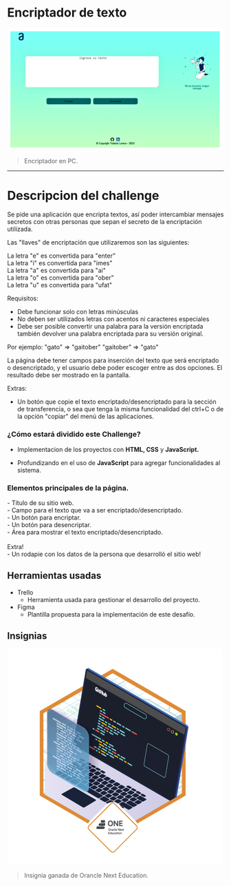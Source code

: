 #  Encriptador de texto 
![](https://github.com/lorenavtobares/Encriptador/blob/main/imagenes/Miniatura.png?raw=true)
> Encriptador en PC.


----

<h1> Descripcion del challenge </h1>

 Se pide una aplicación que encripta textos, así poder intercambiar mensajes secretos con otras personas que sepan el secreto de la encriptación utilizada.

Las "llaves" de encriptación que utilizaremos son las siguientes:

La letra "e" es convertida para "enter" <br>
La letra "i" es convertida para "imes" <br>
La letra "a" es convertida para "ai" <br>
La letra "o" es convertida para "ober" <br>
La letra "u" es convertida para "ufat" <br>

Requisitos:
- Debe funcionar solo con letras minúsculas
- No deben ser utilizados letras con acentos ni caracteres especiales
- Debe ser posible convertir una palabra para la versión encriptada también devolver una palabra encriptada para su versión original.

Por ejemplo:
"gato" => "gaitober"
"gaitober" => "gato"

La página debe tener campos para
inserción del texto que será encriptado o desencriptado, y el usuario debe poder escoger entre as dos opciones.
El resultado debe ser mostrado en la pantalla.

Extras:
- Un botón que copie el texto encriptado/desencriptado para la sección de transferencia, o sea que tenga la misma funcionalidad del ctrl+C o de la opción "copiar" del menú de las aplicaciones.

<h3> ¿Cómo estará dividido este Challenge? </h3>

-  Implementacion de los proyectos con **HTML, CSS** y **JavaScript.**

- Profundizando en el uso de   **JavaScript**  para agregar funcionalidades al sistema.

<h3> Elementos principales de la página. </h3>
- Título de su sitio web. <br>
- Campo para el texto que va a ser encriptado/desencriptado. <br>
- Un botón para encriptar. <br>
- Un botón para desencriptar. <br>
- Área para mostrar el texto encriptado/desencriptado. <br>
<br>
Extra! <br>
- Un rodapie con los datos de la persona que desarrolló el sitio web!
<br>     

<h2> Herramientas usadas </h2>

- Trello
   -  Herramienta  usada para gestionar el desarrollo del proyecto.
- Figma
   - Plantilla propuesta para la implementación de este desafío.

   
<h2> Insignias </h2>

![](https://github.com/lorenavtobares/Encriptador/blob/main/imagenes/insignia.png?raw=true)

>Insignia ganada de Orancle Next Education.
            
